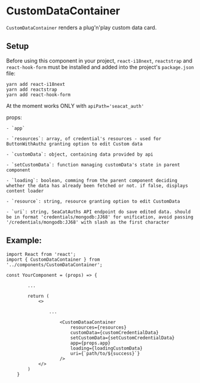 # CustomDataContainer


`CustomDataContainer` renders a plug'n'play custom data card.


## Setup

Before using this component in your project, `react-i18next`, `reactstrap` and `react-hook-form` must be installed and added into the project's `package.json` file:

```
yarn add react-i18next
yarn add reactstrap
yarn add react-hook-form
```

At the moment works ONLY with `apiPath='seacat_auth'`


props:


    - `app`

    - `resources`: array, of credential's resources - used for ButtonWithAuthz granting option to edit Custom data

    - `customData`: object, containing data provided by api

    - `setCustomData`: function managing customData's state in parent component

    - `loading`: boolean, comming from the parent component deciding whether the data has already been fetched or not. if false, displays content loader

    - `resource`: string, resource granting option to edit CustomData

    - `uri`: string, SeaCatAuths API endpoint do save edited data. should be in format 'credentials/mongodb:JJ68' for unification, avoid passing '/credentials/mongodb:JJ68' with slash as the first character


## Example:

```
import React from 'react';
import { CustomDataContainer } from '../components/CustomDataContainer';

const YourComponent = (props) => {

        ...

		return (
            <>

                ...

                    <CustomDataaContainer
						resources={resources}
						customData={customCredentialData}
						setCustomData={setCustomCredentialData}
						app={props.app}
						loading={loadingCustomData}
						uri={`path/to/${success}`}
					/>
            </>
		)
    } 
```

